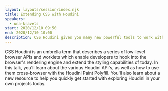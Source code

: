 ```yaml
---
layout: layouts/session/index.njk
title: Extending CSS with Houdini
speakers:
  - una-kravets
start: 2020/12/10 09:50
end: 2020/12/10 10:00
description: CSS Houdini gives you many new powerful tools to work with that you can use today.
---
```


CSS Houdini is an umbrella term that describes a series of low-level browser APIs and worklets which enable developers to hook into the browser's rendering engine and extend the styling capabilities of today. In this talk, you'll learn about the various Houdini API's, as well as how to use them cross-browser with the Houdini Paint Polyfill. You'll also learn about a new resource to help you quickly get started with exploring Houdini in your own projects today.
